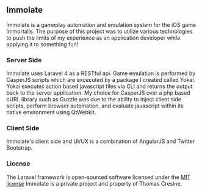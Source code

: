 ## Immolate

Immolate is a gameplay automation and emulation system for the iOS game Immortalis. The purpose of this project was to utilize various technologies to push the limits
of my experience as an application developer while applying it to something fun!

### Server Side

Immolate uses Laravel 4 as a RESTful api. Game emulation is performed by CasperJS scripts which are excecuted by a package I created called Yokai.
Yokai executes action based javascript files via CLI and returns the output back to the server application. My choice for CasperJS over a php based
cURL library such as Guzzle was due to the ability to inject client side scripts, perform browser automation, and evaluate javascript within its native
environment using QtWebkit. 

### Client Side

Immolate's client side and UI/UX is a combination of AngularJS and Twitter Bootstrap.

### License

The Laravel framework is open-sourced software licensed under the [MIT license](http://opensource.org/licenses/MIT)
Immolate is a private project and property of Thomas Cresine.